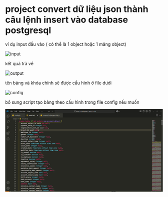 # project convert dữ liệu json thành câu lệnh insert vào database postgresql

ví dụ input đầu vào ( có thể là 1 object hoặc 1 mảng object)

![input](images/input.png)

kết quả trả về

![output](images/output.png)

tên bảng và khóa chính sẽ được cấu hình ở file dưới

![config](images/config.png)

bổ sung script tạo bảng theo cấu hình trong file config nếu muốn

![create table](<images/create table.png>)

